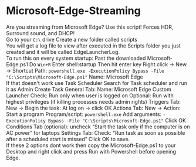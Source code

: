 # Microsoft-Edge-Streaming
Are you streaming from Microsoft Edge? Use this script! Forces HDR, Surround sound, and DHCP!
<br />
Go to your `C:\` drive
Create a new folder called scripts
<br />
You will get a log file to view after executed in the Scripts folder you just created and it will be called EdgeLauncherLog.
<br />
To run this on every system startup:
Past the downloaded Microsoft-Edge.ps1
Do `Win+R`
Enter shell:startup
Then hit enter key
Right click → New → Shortcut
Path: `powershell.exe -ExecutionPolicy Bypass -File "C:\Scripts\Microsoft-Edge.ps1"`
Name: Microsoft Edge
<br />
If that doesn't work use Task Scheduler
Search for Task scheduler and run it as Admin
Create Task
General Tab:
Name: Microsoft Edge Custom Launcher
Check: Run only when user is logged on
Optional: Run with highest privileges (if killing processes needs admin rights)
Triggers Tab:
New → Begin the task: At log on → click OK
Actions Tab:
New → Action: Start a program
Program/script:
`powershell.exe`
Add arguments:
`-ExecutionPolicy Bypass -File "C:\Scripts\Microsoft-Edge.ps1"`
Click OK
Conditions Tab (optional): uncheck “Start the task only if the computer is on AC power” for laptops
Settings Tab:
Check: “Run task as soon as possible after a scheduled start is missed”
Click OK to save.
<br />
If these 2 options dont work then copy the Microsoft-Edge.ps1 to your Desktop and right click and press Run with Powershell before opening Edge.
